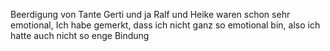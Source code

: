 Beerdigung von Tante Gerti und ja Ralf und Heike waren schon sehr emotional, Ich habe gemerkt, dass ich nicht ganz so emotional bin, also ich hatte auch nicht so enge Bindung